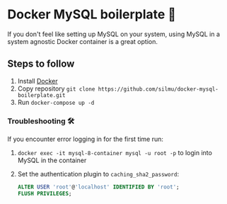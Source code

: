 # Docker MySQL boilerplate 🐳

If you don't feel like setting up MySQL on your system, using MySQL in a system agnostic Docker container is a great option.

## Steps to follow

1. Install [Docker](https://docs.docker.com/desktop/setup/install/mac-install/)
2. Copy repository `git clone https://github.com/silmu/docker-mysql-boilerplate.git`
3. Run `docker-compose up -d`

### Troubleshooting 🛠️

If you encounter error logging in for the first time run:

1. `docker exec -it mysql-8-container mysql -u root -p` to login into MySQL in the container
2. Set the authentication plugin to `caching_sha2_password`:

   ```sql
   ALTER USER 'root'@'localhost' IDENTIFIED BY 'root';
   FLUSH PRIVILEGES;
   ```
